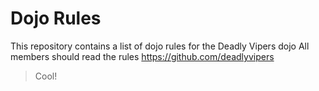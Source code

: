 Dojo Rules
==========

This repository contains a list of dojo rules for the Deadly Vipers dojo
All members should read the rules
https://github.com/deadlyvipers
> Cool!
